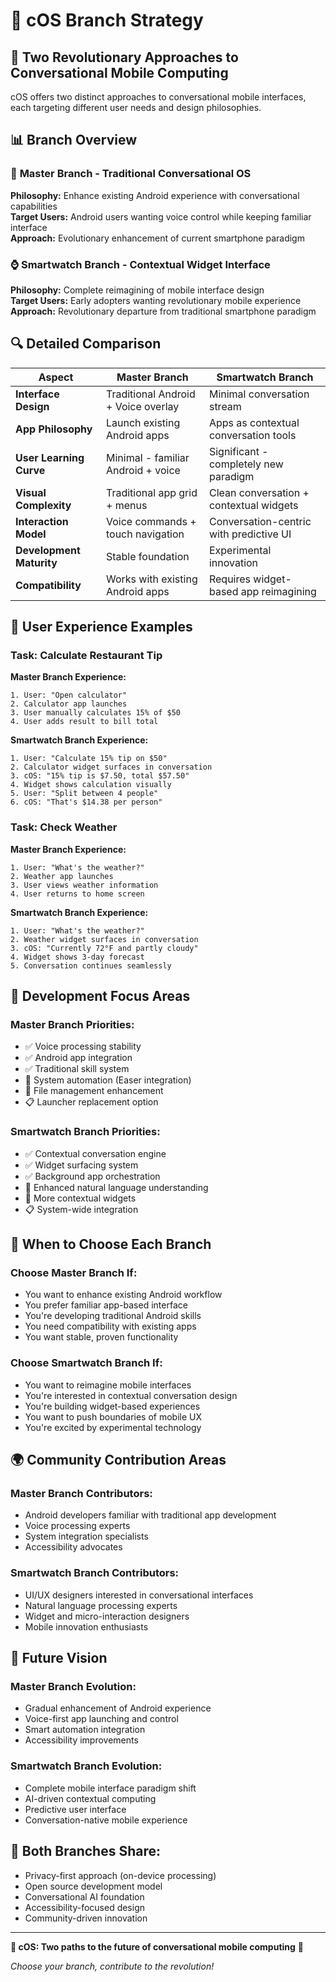 # 🎯 cOS Branch Strategy

## 🌟 **Two Revolutionary Approaches to Conversational Mobile Computing**

cOS offers two distinct approaches to conversational mobile interfaces, each targeting different user needs and design philosophies.

## 📊 **Branch Overview**

### 🎯 **Master Branch - Traditional Conversational OS**
**Philosophy:** Enhance existing Android experience with conversational capabilities  
**Target Users:** Android users wanting voice control while keeping familiar interface  
**Approach:** Evolutionary enhancement of current smartphone paradigm

### ⌚ **Smartwatch Branch - Contextual Widget Interface**  
**Philosophy:** Complete reimagining of mobile interface design  
**Target Users:** Early adopters wanting revolutionary mobile experience  
**Approach:** Revolutionary departure from traditional smartphone paradigm

## 🔍 **Detailed Comparison**

| Aspect | Master Branch | Smartwatch Branch |
|--------|---------------|-------------------|
| **Interface Design** | Traditional Android + Voice overlay | Minimal conversation stream |
| **App Philosophy** | Launch existing Android apps | Apps as contextual conversation tools |
| **User Learning Curve** | Minimal - familiar Android + voice | Significant - completely new paradigm |
| **Visual Complexity** | Traditional app grid + menus | Clean conversation + contextual widgets |
| **Interaction Model** | Voice commands + touch navigation | Conversation-centric with predictive UI |
| **Development Maturity** | Stable foundation | Experimental innovation |
| **Compatibility** | Works with existing Android apps | Requires widget-based app reimagining |

## 🎨 **User Experience Examples**

### **Task: Calculate Restaurant Tip**

**Master Branch Experience:**
```
1. User: "Open calculator"
2. Calculator app launches
3. User manually calculates 15% of $50
4. User adds result to bill total
```

**Smartwatch Branch Experience:**
```
1. User: "Calculate 15% tip on $50"
2. Calculator widget surfaces in conversation
3. cOS: "15% tip is $7.50, total $57.50"
4. Widget shows calculation visually
5. User: "Split between 4 people"
6. cOS: "That's $14.38 per person"
```

### **Task: Check Weather**

**Master Branch Experience:**
```
1. User: "What's the weather?"
2. Weather app launches
3. User views weather information
4. User returns to home screen
```

**Smartwatch Branch Experience:**
```
1. User: "What's the weather?"
2. Weather widget surfaces in conversation
3. cOS: "Currently 72°F and partly cloudy"
4. Widget shows 3-day forecast
5. Conversation continues seamlessly
```

## 🎯 **Development Focus Areas**

### **Master Branch Priorities:**
- ✅ Voice processing stability
- ✅ Android app integration
- ✅ Traditional skill system
- 🔄 System automation (Easer integration)
- 🔄 File management enhancement
- 📋 Launcher replacement option

### **Smartwatch Branch Priorities:**
- ✅ Contextual conversation engine
- ✅ Widget surfacing system
- ✅ Background app orchestration
- 🔄 Enhanced natural language understanding
- 🔄 More contextual widgets
- 📋 System-wide integration

## 🚀 **When to Choose Each Branch**

### **Choose Master Branch If:**
- You want to enhance existing Android workflow
- You prefer familiar app-based interface
- You're developing traditional Android skills
- You need compatibility with existing apps
- You want stable, proven functionality

### **Choose Smartwatch Branch If:**
- You want to reimagine mobile interfaces
- You're interested in contextual conversation design
- You're building widget-based experiences
- You want to push boundaries of mobile UX
- You're excited by experimental technology

## 🌍 **Community Contribution Areas**

### **Master Branch Contributors:**
- Android developers familiar with traditional app development
- Voice processing experts
- System integration specialists
- Accessibility advocates

### **Smartwatch Branch Contributors:**
- UI/UX designers interested in conversational interfaces
- Natural language processing experts
- Widget and micro-interaction designers
- Mobile innovation enthusiasts

## 🔮 **Future Vision**

### **Master Branch Evolution:**
- Gradual enhancement of Android experience
- Voice-first app launching and control
- Smart automation integration
- Accessibility improvements

### **Smartwatch Branch Evolution:**
- Complete mobile interface paradigm shift
- AI-driven contextual computing
- Predictive user interface
- Conversation-native mobile experience

## 🎊 **Both Branches Share:**
- Privacy-first approach (on-device processing)
- Open source development model
- Conversational AI foundation
- Accessibility-focused design
- Community-driven innovation

---

**🎯 cOS: Two paths to the future of conversational mobile computing** 🚀

*Choose your branch, contribute to the revolution!*
